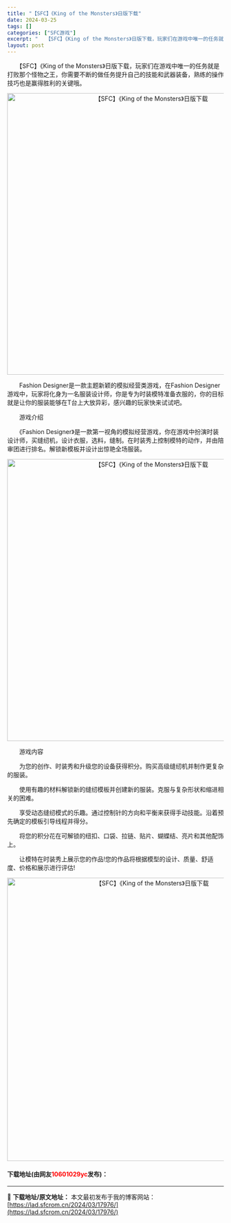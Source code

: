 ```yaml
---
title: "【SFC】《King of the Monsters》日版下载"
date: 2024-03-25
tags: []
categories: ["SFC游戏"]
excerpt: "　　【SFC】《King of the Monsters》日版下载，玩家们在游戏中唯一的任务就是打败那个怪物之王，你需要不断的做任务提升自己的技能和武器装备，熟练的操作技巧也是赢得胜利的关键哦。 　　Fashion Designer是一款主题新颖的模拟经营类游戏，在Fashion Designer游&hellip;"
layout: post
---
```


 <p>　　【SFC】《King of the Monsters》日版下载，玩家们在游戏中唯一的任务就是打败那个怪物之王，你需要不断的做任务提升自己的技能和武器装备，熟练的操作技巧也是赢得胜利的关键哦。</p> <p align="center"><img align="" border="0" src="https://lad.sfcrom.cn/wp-content/uploads/2024/03/20240324_6600bd5bcfb46.png" width="655" alt="【SFC】《King of the Monsters》日版下载" /></p> <p>　　Fashion Designer是一款主题新颖的模拟经营类游戏，在Fashion Designer游戏中，玩家将化身为一名服装设计师，你是专为时装模特准备衣服的，你的目标就是让你的服装能够在T台上大放异彩，感兴趣的玩家快来试试吧。</p> <p>　　游戏介绍</p> <p>　　《Fashion Designer》是一款第一视角的模拟经营游戏，你在游戏中扮演时装设计师，买缝纫机，设计衣服，选料，缝制。在时装秀上控制模特的动作，并由陪审团进行排名。解锁新模板并设计出惊艳全场服装。</p> <p align="center"><img align="" border="0" src="https://lad.sfcrom.cn/wp-content/uploads/2024/03/20240324_6600bd5ce60b8.png" width="656" alt="【SFC】《King of the Monsters》日版下载" /></p> <p>　　游戏内容</p> <p>　　为您的创作、时装秀和升级您的设备获得积分。购买高级缝纫机并制作更复杂的服装。</p> <p>　　使用有趣的材料解锁新的缝纫模板并创建新的服装。克服与复杂形状和缩进相关的困难。</p> <p>　　享受动态缝纫模式的乐趣。通过控制针的方向和平衡来获得手动技能。沿着预先确定的模板引导线程并得分。</p> <p>　　将您的积分花在可解锁的纽扣、口袋、拉链、贴片、蝴蝶结、亮片和其他配饰上。</p> <p>　　让模特在时装秀上展示您的作品!您的作品将根据模型的设计、质量、舒适度、价格和展示进行评估!</p> <p align="center"><img align="" border="0" src="https://lad.sfcrom.cn/wp-content/uploads/2024/03/20240324_6600bd5e47ed0.png" width="659" alt="【SFC】《King of the Monsters》日版下载" /></p> <p><h4>下载地址(由网友<font color="red">10601029yc</font>发布)：</h4></p> 

---
📖 **下载地址/原文地址：** 本文最初发布于我的博客网站：[https://lad.sfcrom.cn/2024/03/17976/](https://lad.sfcrom.cn/2024/03/17976/)
